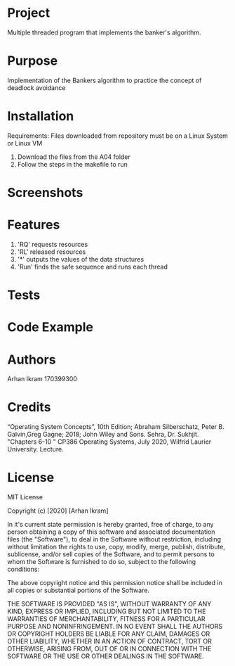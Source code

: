 # Project
 Multiple threaded program that implements the banker's algorithm.

# Purpose
Implementation of the Bankers algorithm to practice the concept of deadlock avoidance

# Installation
Requirements: Files downloaded from repository must be on a Linux System or Linux VM
1. Download the files from the A04 folder
2. Follow the steps in the makefile to run 

# Screenshots


# Features
1. 'RQ'  requests resources
2. 'RL'  released resources
3. '*'    outputs the values of the data structures
4. 'Run'  finds the safe sequence and runs each thread

# Tests


# Code Example


# Authors
Arhan Ikram 170399300

# Credits
“Operating System Concepts”, 10th Edition; Abraham Silberschatz, Peter B.  Galvin,Greg Gagne; 2018; John Wiley and Sons.
Sehra, Dr. Sukhjit. "Chapters 6-10 " CP386 Operating Systems, July 2020, Wilfrid Laurier University. Lecture.

# License
MIT License

Copyright (c) [2020] [Arhan Ikram]

In it's current state permission is hereby granted, free of charge, to any person obtaining a copy
of this software and associated documentation files (the "Software"), to deal
in the Software without restriction, including without limitation the rights
to use, copy, modify, merge, publish, distribute, sublicense, and/or sell
copies of the Software, and to permit persons to whom the Software is
furnished to do so, subject to the following conditions:

The above copyright notice and this permission notice shall be included in all
copies or substantial portions of the Software.

THE SOFTWARE IS PROVIDED "AS IS", WITHOUT WARRANTY OF ANY KIND, EXPRESS OR
IMPLIED, INCLUDING BUT NOT LIMITED TO THE WARRANTIES OF MERCHANTABILITY,
FITNESS FOR A PARTICULAR PURPOSE AND NONINFRINGEMENT. IN NO EVENT SHALL THE
AUTHORS OR COPYRIGHT HOLDERS BE LIABLE FOR ANY CLAIM, DAMAGES OR OTHER
LIABILITY, WHETHER IN AN ACTION OF CONTRACT, TORT OR OTHERWISE, ARISING FROM,
OUT OF OR IN CONNECTION WITH THE SOFTWARE OR THE USE OR OTHER DEALINGS IN THE
SOFTWARE.

